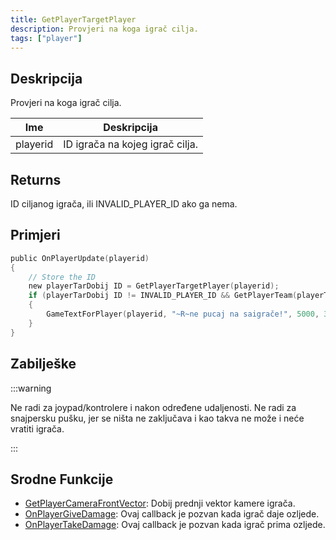 ```yaml
---
title: GetPlayerTargetPlayer
description: Provjeri na koga igrač cilja.
tags: ["player"]
---
```


## Deskripcija

Provjeri na koga igrač cilja.

| Ime      | Deskripcija                     |
| -------- | ------------------------------- |
| playerid | ID igrača na kojeg igrač cilja. |

## Returns

ID ciljanog igrača, ili INVALID_PLAYER_ID ako ga nema.

## Primjeri

```c
public OnPlayerUpdate(playerid)
{
    // Store the ID
    new playerTarDobij ID = GetPlayerTargetPlayer(playerid);
    if (playerTarDobij ID != INVALID_PLAYER_ID && GetPlayerTeam(playerTarDobij ID) == GetPlayerTeam(playerid))
    {
        GameTextForPlayer(playerid, "~R~ne pucaj na saigrače!", 5000, 3);
    }
}
```

## Zabilješke

:::warning

Ne radi za joypad/kontrolere i nakon određene udaljenosti. Ne radi za snajpersku pušku, jer se ništa ne zaključava i kao takva ne može i neće vratiti igrača.

:::

## Srodne Funkcije

- [GetPlayerCameraFrontVector](GetPlayerCameraFrontVector): Dobij prednji vektor kamere igrača.
- [OnPlayerGiveDamage](../callbacks/OnPlayerGiveDamage): Ovaj callback je pozvan kada igrač daje ozljede.
- [OnPlayerTakeDamage](../callbacks/OnPlayerTakeDamage): Ovaj callback je pozvan kada igrač prima ozljede.
